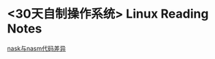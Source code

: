 # <30天自制操作系统> Linux Reading Notes

[nask与nasm代码差异](http://blog.csdn.net/firedom/article/details/18968109)

